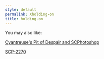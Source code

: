 ```yaml
---
style: default
permalink: Xholding-on
title: holding-on
---
```

You may also like:

[Cyantreuse's Pit of Despair and SCPhotoshop](http://scp-wiki.net/sexycontainmentprocedures)

[SCP-2270](http://scp-wiki.net/scp-2270)
